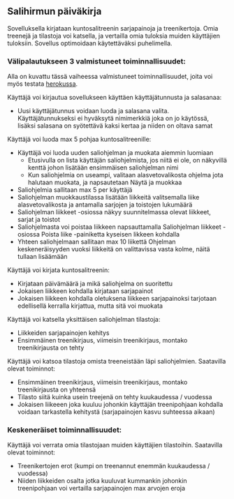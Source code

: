 ## Salihirmun päiväkirja
Sovelluksella kirjataan kuntosalitreenin sarjapainoja ja treenikertoja. Omia treenejä ja tilastoja voi katsella, ja vertailla omia tuloksia muiden käyttäjien tuloksiin. Sovellus optimoidaan käytettäväksi puhelimella.


### Välipalautukseen 3 valmistuneet toiminnallisuudet:
Alla on kuvattu tässä vaiheessa valmistuneet toiminnallisuudet, joita voi myös testata [herokussa](https://salihirmun-paivakirja.herokuapp.com/).

Käyttäjä voi kirjautua sovellukseen käyttäen käyttäjätunnusta ja salasanaa:
- Uusi käyttäjätunnus voidaan luoda ja salasana valita. Käyttäjätunnukseksi ei hyväksytä nimimerkkiä joka on jo käytössä, lisäksi salasana on syötettävä kaksi kertaa ja niiden on oltava samat


Käyttäjä voi luoda max 5 pohjaa kuntosalitreenille:
- Käyttäjä voi luoda uuden saliohjelman ja muokata aiemmin luomiaan
    - Etusivulla on lista käyttäjän saliohjelmista, jos niitä ei ole, on näkyvillä kenttä johon lisätään ensimmäisen saliohjelman nimi
    - Kun saliohjelmia on useampi, valitaan alasvetovalikosta ohjelma jota halutaan muokata, ja napsautetaan Näytä ja muokkaa
- Saliohjelmia sallitaan max 5 per käyttäjä
- Saliohjelman muokkaustilassa lisätään liikkeitä valitsemalla liike alasvetovalikosta ja antamalla sarjojen ja toistojen lukumäärä
- Saliohjelman liikkeet -osiossa näkyy suunnitelmassa olevat liikkeet, sarjat ja toistot
- Saliohjelmasta voi poistaa liikkeen napsauttamalla Saliohjelman liikkeet -osiossa Poista liike -painiketta kyseisen likkeen kohdalla
- Yhteen saliohjelmaan sallitaan max 10 liikettä
Ohjelman keskeneräisyyden vuoksi liikkeitä on valittavissa vasta kolme, näitä tullaan lisäämään


Käyttäjä voi kirjata kuntosalitreenin:
- Kirjataan päivämäärä ja mikä saliohjelma on suoritettu
- Jokaisen liikkeen kohdalla kirjataan sarjapainot
- Jokaisen liikkeen kohdalla oletuksena liikkeen sarjapainoksi tarjotaan edellisellä kerralla kirjattua, mutta sitä voi muokata

Käyttäjä voi katsella yksittäisen saliohjelman tilastoja:
- Liikkeiden sarjapainojen kehitys
- Ensimmäinen treenikirjaus, viimeisin treenikirjaus, montako treenikirjausta on tehty

Käyttäjä voi katsoa tilastoja omista treeneistään läpi saliohjelmien. Saatavilla olevat toiminnot:
- Ensimmäinen treenikirjaus, viimeisin treenikirjaus, montako treenikirjausta on yhteensä
- Tilasto siitä kuinka usein treejenä on tehty kuukaudessa / vuodessa
- Jokaisen liikeeen joka kuuluu johonkin käyttäjän treenipohjaan kohdalla voidaan tarkastella kehitystä (sarjapainojen kasvu suhteessa aikaan)

### Keskeneräiset toiminnallisuudet:

Käyttäjä voi verrata omia tilastojaan muiden käyttäjien tilastoihin. Saatavilla olevat toiminnot:
- Treenikertojen erot (kumpi on treenannut enemmän kuukaudessa / vuodessa)
- Niiden liikkeiden osalta jotka kuuluvat kummankin johonkin treenipohjaan voi vertailla sarjapainojen max arvojen eroja
